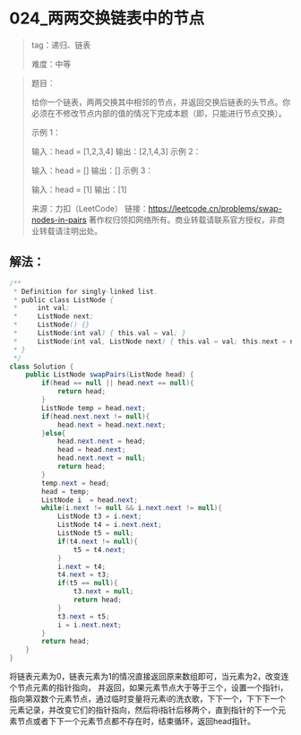 # 024_两两交换链表中的节点

> tag：递归、链表
>
> 难度：中等

> 题目：
>
> 给你一个链表，两两交换其中相邻的节点，并返回交换后链表的头节点。你必须在不修改节点内部的值的情况下完成本题（即，只能进行节点交换）。
>
> 示例 1：
>
>
> 输入：head = [1,2,3,4]
> 输出：[2,1,4,3]
> 示例 2：
>
> 输入：head = []
> 输出：[]
> 示例 3：
>
> 输入：head = [1]
> 输出：[1]
>
> 来源：力扣（LeetCode）
> 链接：https://leetcode.cn/problems/swap-nodes-in-pairs
> 著作权归领扣网络所有。商业转载请联系官方授权，非商业转载请注明出处。

## 解法：

```java
/**
 * Definition for singly-linked list.
 * public class ListNode {
 *     int val;
 *     ListNode next;
 *     ListNode() {}
 *     ListNode(int val) { this.val = val; }
 *     ListNode(int val, ListNode next) { this.val = val; this.next = next; }
 * }
 */
class Solution {
    public ListNode swapPairs(ListNode head) {
        if(head == null || head.next == null){
            return head;
        }
        ListNode temp = head.next;
        if(head.next.next != null){
            head.next = head.next.next;
        }else{
            head.next.next = head;
            head = head.next;
            head.next.next = null;
            return head;
        }
        temp.next = head;
        head = temp;
        ListNode i  = head.next;
        while(i.next != null && i.next.next != null){
            ListNode t3 = i.next;
            ListNode t4 = i.next.next;
            ListNode t5 = null;
            if(t4.next != null){
                t5 = t4.next;
            }
            i.next = t4;
            t4.next = t3;
            if(t5 == null){
                t3.next = null;
                return head;
            }
            t3.next = t5;
            i = i.next.next;
        }
        return head;
    }
}
```

 将链表元素为0，链表元素为1的情况直接返回原来数组即可，当元素为2，改变连个节点元素的指针指向， 并返回，如果元素节点大于等于三个，设置一个指针i，指向第双数个元素节点，通过临时变量将元素i的洗衣歌，下下一个，下下下一个元素记录，并改变它们的指针指向，然后将i指针后移两个，直到指针的下一个元素节点或者下下一个元素节点都不存在时，结束循环，返回head指针。